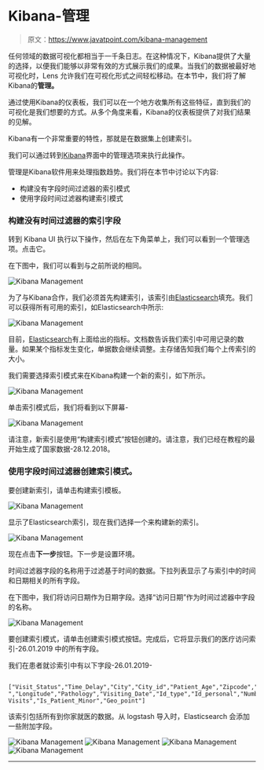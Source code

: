 # Kibana-管理

> 原文：<https://www.javatpoint.com/kibana-management>

任何领域的数据可视化都相当于一千条日志。在这种情况下，Kibana提供了大量的选择，以便我们能够以非常有效的方式展示我们的成果。当我们的数据被最好地可视化时，Lens 允许我们在可视化形式之间轻松移动。在本节中，我们将了解Kibana的**管理。**

通过使用Kibana的仪表板，我们可以在一个地方收集所有这些特征，直到我们的可视化是我们想要的方式。从多个角度来看，Kibana的仪表板提供了对我们结果的见解。

Kibana有一个非常重要的特性，那就是在数据集上创建索引。

我们可以通过转到[Kibana](https://www.javatpoint.com/kibana)界面中的管理选项来执行此操作。

管理是Kibana软件用来处理指数趋势。我们将在本节中讨论以下内容:

*   构建没有字段时间过滤器的索引模式
*   使用字段时间过滤器构建索引模式

### 构建没有时间过滤器的索引字段

转到 Kibana UI 执行以下操作，然后在左下角菜单上，我们可以看到一个管理选项。点击它。

在下图中，我们可以看到与之前所说的相同。

![Kibana Management](img/2e9e31bb613ecf003fceaf745808d980.png)

为了与Kibana合作，我们必须首先构建索引，该索引由[Elasticsearch](https://www.javatpoint.com/elasticsearch)填充。我们可以获得所有可用的索引，如Elasticsearch中所示:

![Kibana Management](img/8c2f590887fff1fb7575f91aaaa81238.png)

目前，[Elasticsearch](https://www.javatpoint.com/kibana-elasticsearch)有上面给出的指标。文档数告诉我们索引中可用记录的数量。如果某个指标发生变化，单据数会继续调整。主存储告知我们每个上传索引的大小。

我们需要选择索引模式来在Kibana构建一个新的索引，如下所示。

![Kibana Management](img/f6f27870c24b7cb277cc13d9c1b06753.png)

单击索引模式后，我们将看到以下屏幕-

![Kibana Management](img/07230951b1b5172d30ad1a14ffbc9a77.png)

请注意，新索引是使用“构建索引模式”按钮创建的。请注意，我们已经在教程的最开始生成了国家数据-28.12.2018。

### 使用字段时间过滤器创建索引模式。

要创建新索引，请单击构建索引模板。

![Kibana Management](img/32990e3889b0c314a66ebecb43fb950f.png)

显示了Elasticsearch索引，现在我们选择一个来构建新的索引。

![Kibana Management](img/984251eaee42bfa75c7a9823af339e02.png)

现在点击**下一步**按钮。下一步是设置环境。

时间过滤器字段的名称用于过滤基于时间的数据。下拉列表显示了与索引中的时间和日期相关的所有字段。

在下图中，我们将访问日期作为日期字段。选择“访问日期”作为时间过滤器中字段的名称。

![Kibana Management](img/7ed0d490467f8f5efe519ea65d8fc25b.png)

要创建索引模式，请单击创建索引模式按钮。完成后，它将显示我们的医疗访问索引-26.01.2019 中的所有字段。

我们在患者就诊索引中有以下字段-26.01.2019-

```

["Visit_Status","Time_Delay","City","City_id","Patient_Age","Zipcode","Latitude 
","Longitude","Pathology","Visiting_Date","Id_type","Id_personal","Number_Home_
Visits","Is_Patient_Minor","Geo_point"]

```

该索引包括所有到你家就医的数据。从 logstash 导入时，Elasticsearch 会添加一些附加字段。

![Kibana Management](img/88c35133d87d71b662069e67cfe7f777.png) ![Kibana Management](img/b93e6adf4ae8d8b5a93caa7a8137eefa.png) ![Kibana Management](img/e5e961d5777606ac6c07b151cb574075.png) ![Kibana Management](img/af4f558d71a31b84e5b89aafa0759210.png)

* * *